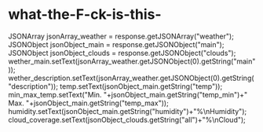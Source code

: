 # what-the-F-ck-is-this-

JSONArray jsonArray_weather = response.getJSONArray("weather");
JSONObject jsonObject_main = response.getJSONObject("main");
JSONObject jsonObject_clouds = response.getJSONObject("clouds");
wether_main.setText(jsonArray_weather.getJSONObject(0).getString("main"));
wether_description.setText(jsonArray_weather.getJSONObject(0).getString("description"));
temp.setText(jsonObject_main.getString("temp"));
min_max_temp.setText("Min. "+jsonObject_main.getString("temp_min")+"  Max. "+jsonObject_main.getString("temp_max"));
humidity.setText(jsonObject_main.getString("humidity")+"%\nHumidity");
cloud_coverage.setText(jsonObject_clouds.getString("all")+"%\nCloud");
